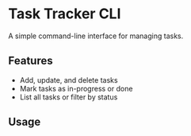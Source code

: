 # Task Tracker CLI

A simple command-line interface for managing tasks.

## Features

- Add, update, and delete tasks
- Mark tasks as in-progress or done
- List all tasks or filter by status

## Usage